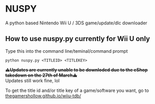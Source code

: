# NUSPY
A python based Nintendo Wii U / 3DS game/update/dlc downloader

## How to use nuspy.py **currently for Wii U only**

Type this into the command line/teminal/command prompt  

    python nuspy.py <TITLEID> <TITLEKEY>
    
~~**⚠️Updates are currently unable to be downloded due to the eShop takedown on the 27th of March⚠️**~~  
Updates still work fine, lol  
  
To get the title id and/or title key of a game/software you want, go to [thegamershollow.github.io/wiiu-tdb/](https://thegamershollow.github.io/wiiu-tdb/)
